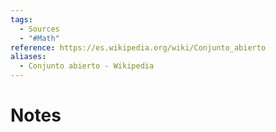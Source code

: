 ```yaml
---
tags:
  - Sources
  - "#Math"
reference: https://es.wikipedia.org/wiki/Conjunto_abierto
aliases:
  - Conjunto abierto - Wikipedia
---
```

# Notes
